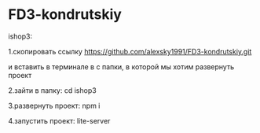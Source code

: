 # FD3-kondrutskiy

ishop3: 

1.скопировать ссылку https://github.com/alexsky1991/FD3-kondrutskiy.git 

   и вставить в терминале в с папки, в которой мы хотим развернуть проект

2.зайти в папку: cd ishop3

3.развернуть проект: npm i

4.запустить проект: lite-server
